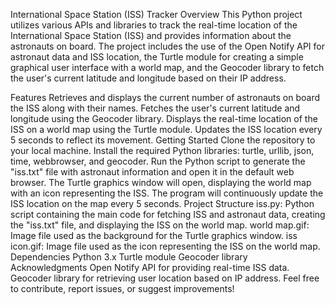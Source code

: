 
International Space Station (ISS) Tracker
Overview
This Python project utilizes various APIs and libraries to track the real-time location of the International Space Station (ISS) and provides information about the astronauts on board. The project includes the use of the Open Notify API for astronaut data and ISS location, the Turtle module for creating a simple graphical user interface with a world map, and the Geocoder library to fetch the user's current latitude and longitude based on their IP address.

Features
Retrieves and displays the current number of astronauts on board the ISS along with their names.
Fetches the user's current latitude and longitude using the Geocoder library.
Displays the real-time location of the ISS on a world map using the Turtle module.
Updates the ISS location every 5 seconds to reflect its movement.
Getting Started
Clone the repository to your local machine.
Install the required Python libraries: turtle, urllib, json, time, webbrowser, and geocoder.
Run the Python script to generate the "iss.txt" file with astronaut information and open it in the default web browser.
The Turtle graphics window will open, displaying the world map with an icon representing the ISS.
The program will continuously update the ISS location on the map every 5 seconds.
Project Structure
iss.py: Python script containing the main code for fetching ISS and astronaut data, creating the "iss.txt" file, and displaying the ISS on the world map.
world map.gif: Image file used as the background for the Turtle graphics window.
iss icon.gif: Image file used as the icon representing the ISS on the world map.
Dependencies
Python 3.x
Turtle module
Geocoder library
Acknowledgments
Open Notify API for providing real-time ISS data.
Geocoder library for retrieving user location based on IP address.
Feel free to contribute, report issues, or suggest improvements!

